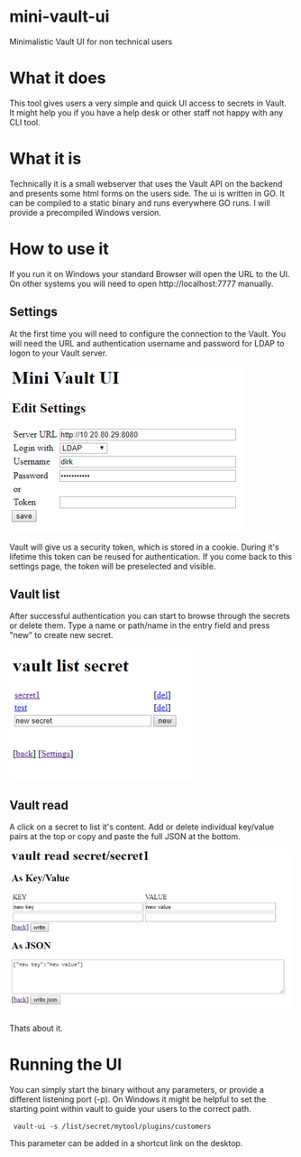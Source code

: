 # mini-vault-ui
Minimalistic Vault UI for non technical users

# What it does
This tool gives users a very simple and quick UI access to secrets in Vault. It might help you if you have a help desk or other staff not happy with any CLI tool. 

# What it is
Technically it is a small webserver that uses the Vault API on the backend and presents some html forms on the users side. The ui is written in GO. It can be compiled to a static binary and runs everywhere GO runs. I will provide a precompiled Windows version. 

# How to use it
If you run it on Windows your standard Browser will open the URL to the UI. On other systems you will need to open http://localhost:7777 manually.

## Settings
At the first time you will need to configure the connection to the Vault. You will need the URL and authentication username and password for LDAP to logon to your Vault server.

<img src="img/settings.png">

Vault will give us a security token, which is stored in a cookie. During it's lifetime this token can be reused for authentication. If you come back to this settings page, the token will be preselected and visible.

## Vault list 
After successful authentication you can start to browse through the secrets or delete them. Type a name or path/name in the entry field and press "new" to create new secret. 

<img src="img/vault list.png">

## Vault read
A click on a secret to list it's content. Add or delete individual key/value pairs at the top or copy and paste the full JSON at the bottom.

<img src="img/vault read.png">

Thats about it.

# Running the UI
You can simply start the binary without any parameters, or provide a different listening port (-p). On Windows it might be helpful to set the starting point within vault to guide your users to the correct path.

     vault-ui -s /list/secret/mytool/plugins/customers
 
This parameter can be added in a shortcut link on the desktop.
